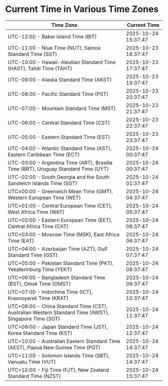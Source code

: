 # Current Time in Various Time Zones

| Time Zone | Current Time |
|-----------|--------------|
| UTC-12:00 - Baker Island Time (BIT) | 2025-10-24 15:37:47 |
| UTC-11:00 - Niue Time (NUT), Samoa Standard Time (SST) | 2025-10-23 16:37:47 |
| UTC-10:00 - Hawaii-Aleutian Standard Time (HAST), Tahiti Time (TAHT) | 2025-10-23 17:37:47 |
| UTC-09:00 - Alaska Standard Time (AKST) | 2025-10-23 19:37:47 |
| UTC-08:00 - Pacific Standard Time (PST) | 2025-10-23 20:37:47 |
| UTC-07:00 - Mountain Standard Time (MST) | 2025-10-23 21:37:47 |
| UTC-06:00 - Central Standard Time (CST) | 2025-10-23 22:37:47 |
| UTC-05:00 - Eastern Standard Time (EST) | 2025-10-23 23:37:47 |
| UTC-04:00 - Atlantic Standard Time (AST), Eastern Caribbean Time (ECT) | 2025-10-24 00:37:47 |
| UTC-03:00 - Argentina Time (ART), Brasília Time (BRT), Uruguay Standard Time (UYT) | 2025-10-24 00:37:47 |
| UTC-02:00 - South Georgia and the South Sandwich Islands Time (SGT) | 2025-10-24 01:37:47 |
| UTC±00:00 - Greenwich Mean Time (GMT), Western European Time (WET) | 2025-10-24 04:37:47 |
| UTC+01:00 - Central European Time (CET), West Africa Time (WAT) | 2025-10-24 05:37:47 |
| UTC+02:00 - Eastern European Time (EET), Central Africa Time (CAT) | 2025-10-24 06:37:47 |
| UTC+03:00 - Moscow Time (MSK), East Africa Time (EAT) | 2025-10-24 06:37:47 |
| UTC+04:00 - Azerbaijan Time (AZT), Gulf Standard Time (GST) | 2025-10-24 07:37:47 |
| UTC+05:00 - Pakistan Standard Time (PKT), Yekaterinburg Time (YEKT) | 2025-10-24 08:37:47 |
| UTC+06:00 - Bangladesh Standard Time (BST), Omsk Time (OMST) | 2025-10-24 09:37:47 |
| UTC+07:00 - Indochina Time (ICT), Krasnoyarsk Time (KRAT) | 2025-10-24 10:37:47 |
| UTC+08:00 - China Standard Time (CST), Australian Western Standard Time (AWST), Singapore Time (SGT) | 2025-10-24 11:37:47 |
| UTC+09:00 - Japan Standard Time (JST), Korea Standard Time (KST) | 2025-10-24 12:37:47 |
| UTC+10:00 - Australian Eastern Standard Time (AEST), Papua New Guinea Time (PGT) | 2025-10-24 14:37:47 |
| UTC+11:00 - Solomon Islands Time (SBT), Vanuatu Time (VUT) | 2025-10-24 14:37:47 |
| UTC+12:00 - Fiji Time (FJT), New Zealand Standard Time (NZST) | 2025-10-24 15:37:47 |
